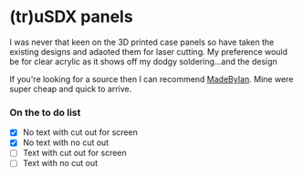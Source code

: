 # (tr)uSDX panels
I was never that keen on the 3D printed case panels so have taken the existing designs and adaoted them for laser cutting. My preference would be for clear acrylic as it shows off my dodgy soldering...and the design

If you're looking for a source then I can recommend [MadeByIan](https://www.madebyiang4mlw.co.uk/). Mine were super cheap and quick to arrive.

### On the to do list
- [x] No text with cut out for screen
- [x] No text with no cut out
- [ ] Text with cut out for screen
- [ ] Text with no cut out
